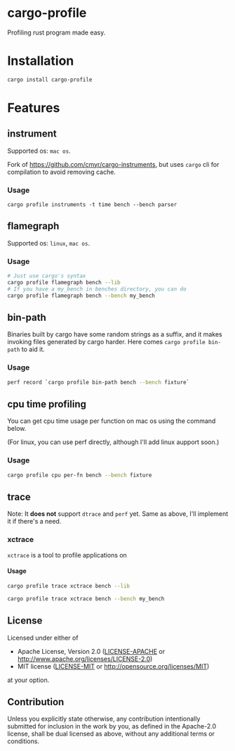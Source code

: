 # cargo-profile

Profiling rust program made easy.

# Installation

```sh
cargo install cargo-profile
```

# Features

## instrument

Supported os: `mac os`.

Fork of https://github.com/cmyr/cargo-instruments, but uses `cargo` cli for compilation to avoid removing cache.

### Usage

```
cargo profile instruments -t time bench --bench parser
```

## flamegraph

Supported os: `linux`, `mac os`.

### Usage

```sh
# Just use cargo's syntax
cargo profile flamegraph bench --lib
# If you have a my_bench in benches directory, you can do
cargo profile flamegraph bench --bench my_bench
```

## bin-path

Binaries built by cargo have some random strings as a suffix, and it makes invoking files generated by cargo harder.
Here comes `cargo profile bin-path` to aid it.

### Usage

```sh
perf record `cargo profile bin-path bench --bench fixture`
```

## cpu time profiling

You can get cpu time usage per function on mac os using the command below.

(For linux, you can use perf directly, although I'll add linux aupport soon.)

### Usage

```sh
cargo profile cpu per-fn bench --bench fixture
```

## trace

Note: It **does not** support `dtrace` and `perf` yet. Same as above, I'll implement it if there's a need.

### xctrace

`xctrace` is a tool to profile applications on

#### Usage

```sh
cargo profile trace xctrace bench --lib

cargo profile trace xctrace bench --bench my_bench
```

## License

Licensed under either of

- Apache License, Version 2.0
  ([LICENSE-APACHE](LICENSE-APACHE) or http://www.apache.org/licenses/LICENSE-2.0)
- MIT license
  ([LICENSE-MIT](LICENSE-MIT) or http://opensource.org/licenses/MIT)

at your option.

## Contribution

Unless you explicitly state otherwise, any contribution intentionally submitted
for inclusion in the work by you, as defined in the Apache-2.0 license, shall be
dual licensed as above, without any additional terms or conditions.
